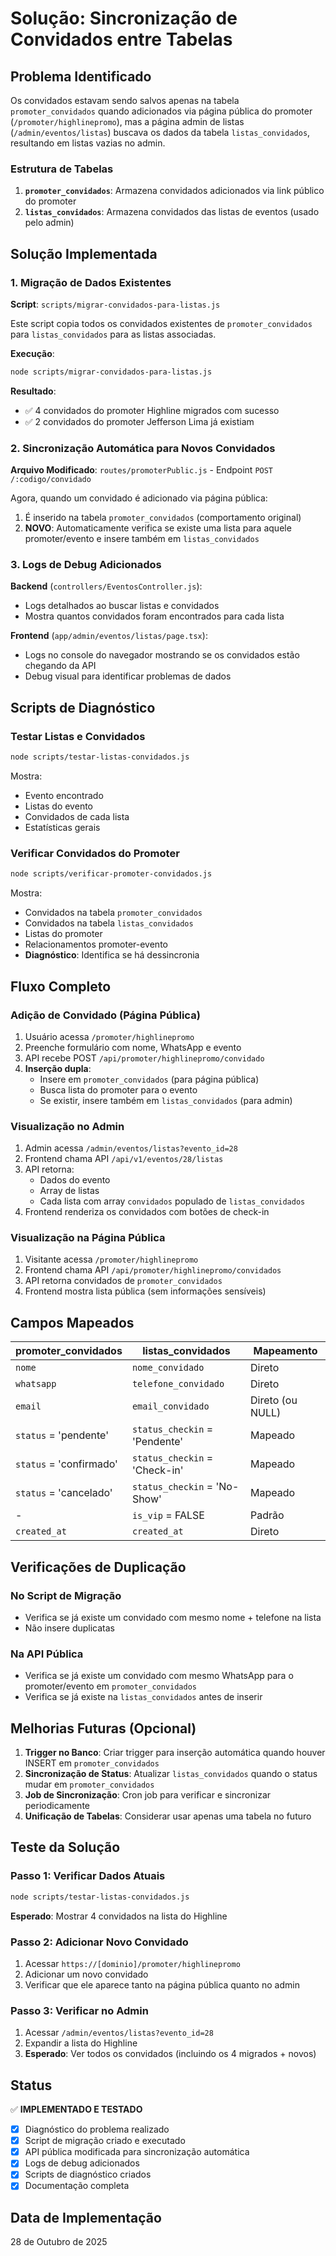 # Solução: Sincronização de Convidados entre Tabelas

## Problema Identificado

Os convidados estavam sendo salvos apenas na tabela `promoter_convidados` quando adicionados via página pública do promoter (`/promoter/highlinepromo`), mas a página admin de listas (`/admin/eventos/listas`) buscava os dados da tabela `listas_convidados`, resultando em listas vazias no admin.

### Estrutura de Tabelas

1. **`promoter_convidados`**: Armazena convidados adicionados via link público do promoter
2. **`listas_convidados`**: Armazena convidados das listas de eventos (usado pelo admin)

## Solução Implementada

### 1. Migração de Dados Existentes

**Script**: `scripts/migrar-convidados-para-listas.js`

Este script copia todos os convidados existentes de `promoter_convidados` para `listas_convidados` para as listas associadas.

**Execução**:
```bash
node scripts/migrar-convidados-para-listas.js
```

**Resultado**:
- ✅ 4 convidados do promoter Highline migrados com sucesso
- ✅ 2 convidados do promoter Jefferson Lima já existiam

### 2. Sincronização Automática para Novos Convidados

**Arquivo Modificado**: `routes/promoterPublic.js` - Endpoint `POST /:codigo/convidado`

Agora, quando um convidado é adicionado via página pública:
1. É inserido na tabela `promoter_convidados` (comportamento original)
2. **NOVO**: Automaticamente verifica se existe uma lista para aquele promoter/evento e insere também em `listas_convidados`

### 3. Logs de Debug Adicionados

**Backend** (`controllers/EventosController.js`):
- Logs detalhados ao buscar listas e convidados
- Mostra quantos convidados foram encontrados para cada lista

**Frontend** (`app/admin/eventos/listas/page.tsx`):
- Logs no console do navegador mostrando se os convidados estão chegando da API
- Debug visual para identificar problemas de dados

## Scripts de Diagnóstico

### Testar Listas e Convidados

```bash
node scripts/testar-listas-convidados.js
```

Mostra:
- Evento encontrado
- Listas do evento
- Convidados de cada lista
- Estatísticas gerais

### Verificar Convidados do Promoter

```bash
node scripts/verificar-promoter-convidados.js
```

Mostra:
- Convidados na tabela `promoter_convidados`
- Convidados na tabela `listas_convidados`
- Listas do promoter
- Relacionamentos promoter-evento
- **Diagnóstico**: Identifica se há dessincronia

## Fluxo Completo

### Adição de Convidado (Página Pública)

1. Usuário acessa `/promoter/highlinepromo`
2. Preenche formulário com nome, WhatsApp e evento
3. API recebe POST `/api/promoter/highlinepromo/convidado`
4. **Inserção dupla**:
   - Insere em `promoter_convidados` (para página pública)
   - Busca lista do promoter para o evento
   - Se existir, insere também em `listas_convidados` (para admin)

### Visualização no Admin

1. Admin acessa `/admin/eventos/listas?evento_id=28`
2. Frontend chama API `/api/v1/eventos/28/listas`
3. API retorna:
   - Dados do evento
   - Array de listas
   - Cada lista com array `convidados` populado de `listas_convidados`
4. Frontend renderiza os convidados com botões de check-in

### Visualização na Página Pública

1. Visitante acessa `/promoter/highlinepromo`
2. Frontend chama API `/api/promoter/highlinepromo/convidados`
3. API retorna convidados de `promoter_convidados`
4. Frontend mostra lista pública (sem informações sensíveis)

## Campos Mapeados

| promoter_convidados | listas_convidados | Mapeamento |
|---------------------|-------------------|------------|
| `nome` | `nome_convidado` | Direto |
| `whatsapp` | `telefone_convidado` | Direto |
| `email` | `email_convidado` | Direto (ou NULL) |
| `status` = 'pendente' | `status_checkin` = 'Pendente' | Mapeado |
| `status` = 'confirmado' | `status_checkin` = 'Check-in' | Mapeado |
| `status` = 'cancelado' | `status_checkin` = 'No-Show' | Mapeado |
| - | `is_vip` = FALSE | Padrão |
| `created_at` | `created_at` | Direto |

## Verificações de Duplicação

### No Script de Migração
- Verifica se já existe um convidado com mesmo nome + telefone na lista
- Não insere duplicatas

### Na API Pública
- Verifica se já existe um convidado com mesmo WhatsApp para o promoter/evento em `promoter_convidados`
- Verifica se já existe na `listas_convidados` antes de inserir

## Melhorias Futuras (Opcional)

1. **Trigger no Banco**: Criar trigger para inserção automática quando houver INSERT em `promoter_convidados`
2. **Sincronização de Status**: Atualizar `listas_convidados` quando o status mudar em `promoter_convidados`
3. **Job de Sincronização**: Cron job para verificar e sincronizar periodicamente
4. **Unificação de Tabelas**: Considerar usar apenas uma tabela no futuro

## Teste da Solução

### Passo 1: Verificar Dados Atuais
```bash
node scripts/testar-listas-convidados.js
```

**Esperado**: Mostrar 4 convidados na lista do Highline

### Passo 2: Adicionar Novo Convidado
1. Acessar `https://[dominio]/promoter/highlinepromo`
2. Adicionar um novo convidado
3. Verificar que ele aparece tanto na página pública quanto no admin

### Passo 3: Verificar no Admin
1. Acessar `/admin/eventos/listas?evento_id=28`
2. Expandir a lista do Highline
3. **Esperado**: Ver todos os convidados (incluindo os 4 migrados + novos)

## Status

✅ **IMPLEMENTADO E TESTADO**

- [x] Diagnóstico do problema realizado
- [x] Script de migração criado e executado
- [x] API pública modificada para sincronização automática
- [x] Logs de debug adicionados
- [x] Scripts de diagnóstico criados
- [x] Documentação completa

## Data de Implementação

28 de Outubro de 2025





